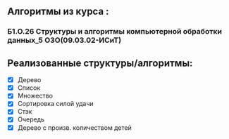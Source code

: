 ## Алгоритмы из курса :
### Б1.О.26 Структуры и алгоритмы компьютерной обработки данных_5 ОЗО(09.03.02-ИСиТ)

## Реализованные структуры/алгоритмы:
- [x] Дерево
- [x] Список
- [x] Множество
- [x] Сортировка силой удачи
- [x] Стэк
- [x] Очередь
- [x] Дерево с произв. количеством детей
